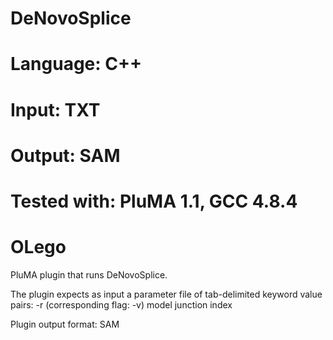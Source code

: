 # DeNovoSplice
# Language: C++
# Input: TXT
# Output: SAM
# Tested with: PluMA 1.1, GCC 4.8.4
# OLego

PluMA plugin that runs DeNovoSplice.

The plugin expects as input a parameter file of tab-delimited keyword value pairs: 
-r (corresponding flag: -v)
model
junction
index

Plugin output format: SAM
